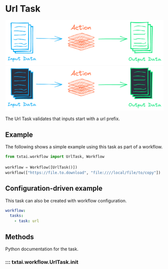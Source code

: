 # Url Task

![task](../../images/task.png#only-light)
![task](../../images/task-dark.png#only-dark)

The Url Task validates that inputs start with a url prefix.

## Example

The following shows a simple example using this task as part of a workflow.

```python
from txtai.workflow import UrlTask, Workflow

workflow = Workflow([UrlTask()])
workflow(["https://file.to.download", "file:////local/file/to/copy"])
```

## Configuration-driven example

This task can also be created with workflow configuration.

```yaml
workflow:
  tasks:
    - task: url
```

## Methods

Python documentation for the task.

### ::: txtai.workflow.UrlTask.__init__
